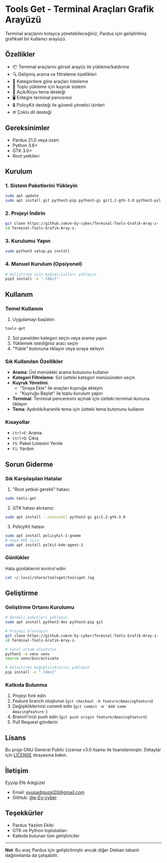 # Tools Get - Terminal Araçları Grafik Arayüzü

Terminal araçlarını kolayca yönetebileceğiniz, Pardus için geliştirilmiş grafiksel bir kullanıcı arayüzü.

## Özellikler

- 📦 Terminal araçlarını görsel arayüz ile yükleme/kaldırma
- 🔍 Gelişmiş arama ve filtreleme özellikleri
- 📂 Kategorilere göre araçları listeleme
- 🔄 Toplu yükleme için kuyruk sistemi 
- 🌙 Açık/Koyu tema desteği
- 🖥️ Entegre terminal penceresi
- 🔒 PolicyKit desteği ile güvenli yönetici izinleri
- 🌐 Çoklu dil desteği

## Gereksinimler

- Pardus 21.0 veya üzeri
- Python 3.6+
- GTK 3.0+
- Root yetkileri

## Kurulum

### 1. Sistem Paketlerini Yükleyin
```bash
sudo apt update
sudo apt install git python3-pip python3-gi gir1.2-gtk-3.0 python3-pil policykit-1-gnome
```

### 2. Projeyi İndirin
```bash 
git clone https://github.com/e-Ey-cyber/Terminal-Tools-Grafik-Aray-z-
cd Terminal-Tools-Grafik-Aray-z-
```

### 3. Kurulumu Yapın
```bash
sudo python3 setup.py install
```

### 4. Manuel Kurulum (Opsiyonel)
```bash
# Geliştirme için bağımlılıkları yükleyin
pip3 install -e ".[dev]"
```

## Kullanım

### Temel Kullanım

1. Uygulamayı başlatın:
```bash
tools-get
```

2. Sol panelden kategori seçin veya arama yapın
3. Yüklemek istediğiniz aracı seçin
4. "Yükle" butonuna tıklayın veya sıraya ekleyin

### Sık Kullanılan Özellikler

- **Arama**: Üst menüdeki arama kutusunu kullanın
- **Kategori Filtreleme**: Sol üstteki kategori menüsünden seçin  
- **Kuyruk Yönetimi**: 
  - "Sıraya Ekle" ile araçları kuyruğa ekleyin
  - "Kuyruğu Başlat" ile toplu kurulum yapın
- **Terminal**: Terminal penceresini açmak için üstteki terminal ikonuna tıklayın
- **Tema**: Aydınlık/karanlık tema için üstteki tema butonunu kullanın

### Kısayollar

- `Ctrl+F`: Arama
- `Ctrl+Q`: Çıkış
- `F5`: Paket Listesini Yenile
- `F1`: Yardım

## Sorun Giderme

### Sık Karşılaşılan Hatalar

1. "Root yetkisi gerekli" hatası:
```bash
sudo tools-get
```

2. GTK hatası alırsanız:
```bash
sudo apt install --reinstall python3-gi gir1.2-gtk-3.0
```

3. PolicyKit hatası:
```bash
sudo apt install policykit-1-gnome
# veya KDE için:
sudo apt install polkit-kde-agent-1
```

### Günlükler

Hata günlüklerini kontrol edin:
```bash
cat ~/.local/share/toolsget/toolsget.log
```

## Geliştirme

### Geliştirme Ortamı Kurulumu

```bash
# Gerekli paketleri yükleyin
sudo apt install python3-dev python3-pip git

# Projeyi klonlayın
git clone https://github.com/e-Ey-cyber/Terminal-Tools-Grafik-Aray-z-
cd Terminal-Tools-Grafik-Aray-z-

# Sanal ortam oluşturun
python3 -m venv venv
source venv/bin/activate

# Geliştirme bağımlılıklarını yükleyin
pip install -e ".[dev]"
```

### Katkıda Bulunma

1. Projeyi fork edin
2. Feature branch oluşturun (`git checkout -b feature/AmazingFeature`)
3. Değişikliklerinizi commit edin (`git commit -m 'Add some AmazingFeature'`)
4. Branch'inizi push edin (`git push origin feature/AmazingFeature`)
5. Pull Request gönderin

## Lisans

Bu proje GNU General Public License v3.0 lisansı ile lisanslanmıştır. Detaylar için [LICENSE](LICENSE) dosyasına bakın.

## İletişim

Eyyüp Efe Adıgüzel
- Email: eyupadiguzel20@gmail.com
- GitHub: [@e-Ey-cyber](https://github.com/e-Ey-cyber)

## Teşekkürler

- Pardus Yazılım Ekibi
- GTK ve Python toplulukları
- Katkıda bulunan tüm geliştiriciler

---
**Not**: Bu araç Pardus için geliştirilmiştir ancak diğer Debian tabanlı dağıtımlarda da çalışabilir.
